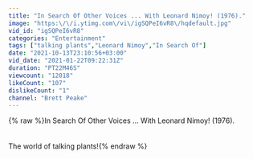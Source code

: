 ```yaml
---
title: "In Search Of Other Voices ... With Leonard Nimoy! (1976)."
image: "https:\/\/i.ytimg.com\/vi\/igSQPeI6vR8\/hqdefault.jpg"
vid_id: "igSQPeI6vR8"
categories: "Entertainment"
tags: ["talking plants","Leonard Nimoy","In Search Of"]
date: "2021-10-13T23:10:56+03:00"
vid_date: "2021-01-22T09:22:31Z"
duration: "PT22M46S"
viewcount: "12018"
likeCount: "107"
dislikeCount: "1"
channel: "Brett Peake"
---
```

{% raw %}In Search Of Other Voices ... With Leonard Nimoy! (1976).<br /><br /><br />The world of talking plants!{% endraw %}
